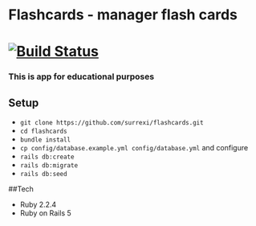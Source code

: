 Flashcards - manager flash cards
====
[![Build Status](https://travis-ci.org/surrexi/flashcards.svg?branch=master)](https://travis-ci.org/surrexi/flashcards)
===
### This is app for educational purposes
## Setup

* `git clone https://github.com/surrexi/flashcards.git`
* `cd flashcards`
* `bundle install`
* `cp config/database.example.yml config/database.yml` and configure
* `rails db:create`
* `rails db:migrate`
* `rails db:seed`

##Tech

* Ruby 2.2.4
* Ruby on Rails 5
